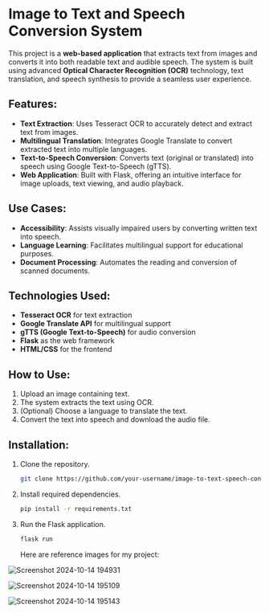 # Image to Text and Speech Conversion System

This project is a **web-based application** that extracts text from images and converts it into both readable text and audible speech. The system is built using advanced **Optical Character Recognition (OCR)** technology, text translation, and speech synthesis to provide a seamless user experience.

## Features:
- **Text Extraction**: Uses Tesseract OCR to accurately detect and extract text from images.
- **Multilingual Translation**: Integrates Google Translate to convert extracted text into multiple languages.
- **Text-to-Speech Conversion**: Converts text (original or translated) into speech using Google Text-to-Speech (gTTS).
- **Web Application**: Built with Flask, offering an intuitive interface for image uploads, text viewing, and audio playback.

## Use Cases:
- **Accessibility**: Assists visually impaired users by converting written text into speech.
- **Language Learning**: Facilitates multilingual support for educational purposes.
- **Document Processing**: Automates the reading and conversion of scanned documents.

## Technologies Used:
- **Tesseract OCR** for text extraction
- **Google Translate API** for multilingual support
- **gTTS (Google Text-to-Speech)** for audio conversion
- **Flask** as the web framework
- **HTML/CSS** for the frontend

## How to Use:
1. Upload an image containing text.
2. The system extracts the text using OCR.
3. (Optional) Choose a language to translate the text.
4. Convert the text into speech and download the audio file.

## Installation:
1. Clone the repository.
   ```bash
   git clone https://github.com/your-username/image-to-text-speech-conversion.git
   ```
2. Install required dependencies.
   ```bash
   pip install -r requirements.txt
   ```
3. Run the Flask application.
   ```bash
   flask run
   ```

   Here are reference images for my project:

![Screenshot 2024-10-14 194931](https://github.com/user-attachments/assets/7fbd3ef8-c303-40de-9da7-2fbf10ee2ae5)



![Screenshot 2024-10-14 195109](https://github.com/user-attachments/assets/f55570ad-f1a4-4f39-aaec-a471758a232f)

![Screenshot 2024-10-14 195143](https://github.com/user-attachments/assets/1ed2a823-e968-4d48-be5a-cedab1042565)



